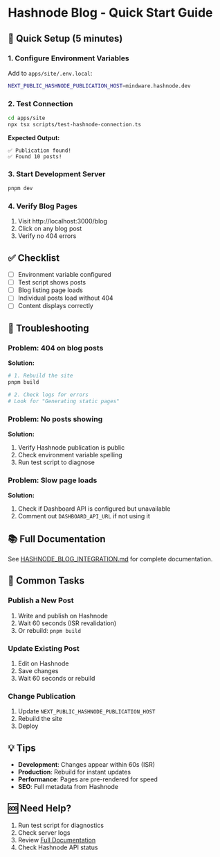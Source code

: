 # Hashnode Blog - Quick Start Guide

## 🚀 Quick Setup (5 minutes)

### 1. Configure Environment Variables

Add to `apps/site/.env.local`:

```bash
NEXT_PUBLIC_HASHNODE_PUBLICATION_HOST=mindware.hashnode.dev
```

### 2. Test Connection

```bash
cd apps/site
npx tsx scripts/test-hashnode-connection.ts
```

**Expected Output:**
```
✅ Publication found!
✅ Found 10 posts!
```

### 3. Start Development Server

```bash
pnpm dev
```

### 4. Verify Blog Pages

1. Visit http://localhost:3000/blog
2. Click on any blog post
3. Verify no 404 errors

## ✅ Checklist

- [ ] Environment variable configured
- [ ] Test script shows posts
- [ ] Blog listing page loads
- [ ] Individual posts load without 404
- [ ] Content displays correctly

## 🔧 Troubleshooting

### Problem: 404 on blog posts

**Solution:**
```bash
# 1. Rebuild the site
pnpm build

# 2. Check logs for errors
# Look for "Generating static pages"
```

### Problem: No posts showing

**Solution:**
1. Verify Hashnode publication is public
2. Check environment variable spelling
3. Run test script to diagnose

### Problem: Slow page loads

**Solution:**
1. Check if Dashboard API is configured but unavailable
2. Comment out `DASHBOARD_API_URL` if not using it

## 📚 Full Documentation

See [HASHNODE_BLOG_INTEGRATION.md](./HASHNODE_BLOG_INTEGRATION.md) for complete documentation.

## 🎯 Common Tasks

### Publish a New Post

1. Write and publish on Hashnode
2. Wait 60 seconds (ISR revalidation)
3. Or rebuild: `pnpm build`

### Update Existing Post

1. Edit on Hashnode
2. Save changes
3. Wait 60 seconds or rebuild

### Change Publication

1. Update `NEXT_PUBLIC_HASHNODE_PUBLICATION_HOST`
2. Rebuild the site
3. Deploy

## 💡 Tips

- **Development**: Changes appear within 60s (ISR)
- **Production**: Rebuild for instant updates
- **Performance**: Pages are pre-rendered for speed
- **SEO**: Full metadata from Hashnode

## 🆘 Need Help?

1. Run test script for diagnostics
2. Check server logs
3. Review [Full Documentation](./HASHNODE_BLOG_INTEGRATION.md)
4. Check Hashnode API status

